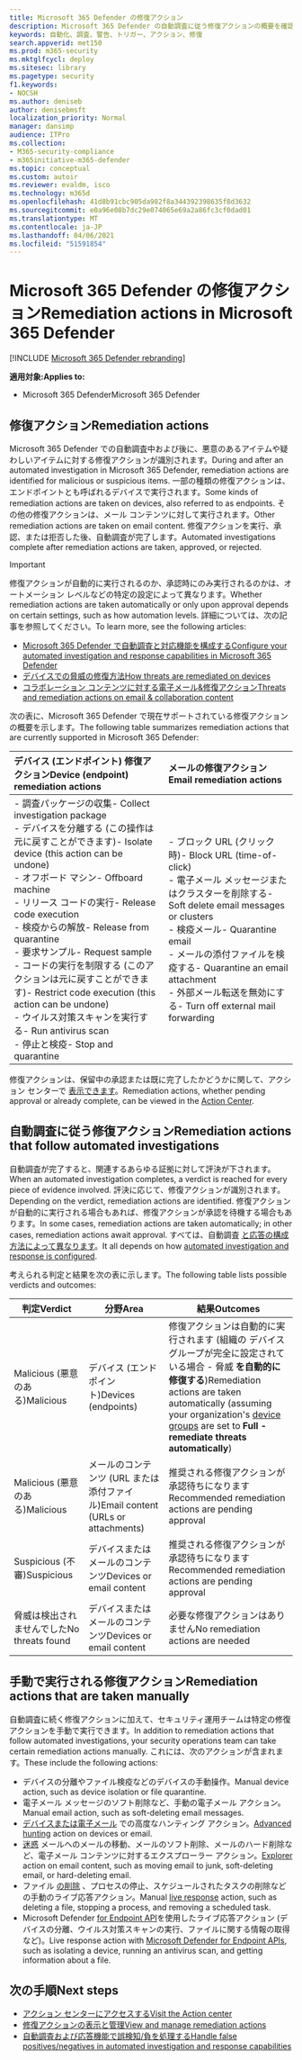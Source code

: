 ```yaml
---
title: Microsoft 365 Defender の修復アクション
description: Microsoft 365 Defender の自動調査に従う修復アクションの概要を確認する
keywords: 自動化、調査、警告、トリガー、アクション、修復
search.appverid: met150
ms.prod: m365-security
ms.mktglfcycl: deploy
ms.sitesec: library
ms.pagetype: security
f1.keywords:
- NOCSH
ms.author: deniseb
author: denisebmsft
localization_priority: Normal
manager: dansimp
audience: ITPro
ms.collection:
- M365-security-compliance
- m365initiative-m365-defender
ms.topic: conceptual
ms.custom: autoir
ms.reviewer: evaldm, isco
ms.technology: m365d
ms.openlocfilehash: 41d8b91cbc905da982f8a344392398635f8d3632
ms.sourcegitcommit: e0a96e08b7dc29e074065e69a2a86fc3cf0dad01
ms.translationtype: MT
ms.contentlocale: ja-JP
ms.lasthandoff: 04/06/2021
ms.locfileid: "51591854"
---
```

# <a name="remediation-actions-in-microsoft-365-defender"></a><span data-ttu-id="2ea78-104">Microsoft 365 Defender の修復アクション</span><span class="sxs-lookup"><span data-stu-id="2ea78-104">Remediation actions in Microsoft 365 Defender</span></span>

[!INCLUDE [Microsoft 365 Defender rebranding](../includes/microsoft-defender.md)]


<span data-ttu-id="2ea78-105">**適用対象:**</span><span class="sxs-lookup"><span data-stu-id="2ea78-105">**Applies to:**</span></span>
- <span data-ttu-id="2ea78-106">Microsoft 365 Defender</span><span class="sxs-lookup"><span data-stu-id="2ea78-106">Microsoft 365 Defender</span></span>

## <a name="remediation-actions"></a><span data-ttu-id="2ea78-107">修復アクション</span><span class="sxs-lookup"><span data-stu-id="2ea78-107">Remediation actions</span></span>

<span data-ttu-id="2ea78-108">Microsoft 365 Defender での自動調査中および後に、悪意のあるアイテムや疑わしいアイテムに対する修復アクションが識別されます。</span><span class="sxs-lookup"><span data-stu-id="2ea78-108">During and after an automated investigation in Microsoft 365 Defender, remediation actions are identified for malicious or suspicious items.</span></span> <span data-ttu-id="2ea78-109">一部の種類の修復アクションは、エンドポイントとも呼ばれるデバイスで実行されます。</span><span class="sxs-lookup"><span data-stu-id="2ea78-109">Some kinds of remediation actions are taken on devices, also referred to as endpoints.</span></span> <span data-ttu-id="2ea78-110">その他の修復アクションは、メール コンテンツに対して実行されます。</span><span class="sxs-lookup"><span data-stu-id="2ea78-110">Other remediation actions are taken on email content.</span></span> <span data-ttu-id="2ea78-111">修復アクションを実行、承認、または拒否した後、自動調査が完了します。</span><span class="sxs-lookup"><span data-stu-id="2ea78-111">Automated investigations complete after remediation actions are taken, approved, or rejected.</span></span>

> [!IMPORTANT]
> <span data-ttu-id="2ea78-112">修復アクションが自動的に実行されるのか、承認時にのみ実行されるのかは、オートメーション レベルなどの特定の設定によって異なります。</span><span class="sxs-lookup"><span data-stu-id="2ea78-112">Whether remediation actions are taken automatically or only upon approval depends on certain settings, such as how automation levels.</span></span> <span data-ttu-id="2ea78-113">詳細については、次の記事を参照してください。</span><span class="sxs-lookup"><span data-stu-id="2ea78-113">To learn more, see the following articles:</span></span>
> - [<span data-ttu-id="2ea78-114">Microsoft 365 Defender で自動調査と対応機能を構成する</span><span class="sxs-lookup"><span data-stu-id="2ea78-114">Configure your automated investigation and response capabilities in Microsoft 365 Defender</span></span>](m365d-configure-auto-investigation-response.md)
> - [<span data-ttu-id="2ea78-115">デバイスでの脅威の修復方法</span><span class="sxs-lookup"><span data-stu-id="2ea78-115">How threats are remediated on devices</span></span>](../defender-endpoint/automated-investigations.md)
> - [<span data-ttu-id="2ea78-116">コラボレーション コンテンツに対する電子メール&修復アクション</span><span class="sxs-lookup"><span data-stu-id="2ea78-116">Threats and remediation actions on email & collaboration content</span></span>](../office-365-security/air-remediation-actions.md#threats-and-remediation-actions)

<span data-ttu-id="2ea78-117">次の表に、Microsoft 365 Defender で現在サポートされている修復アクションの概要を示します。</span><span class="sxs-lookup"><span data-stu-id="2ea78-117">The following table summarizes remediation actions that are currently supported in Microsoft 365 Defender:</span></span> 

|<span data-ttu-id="2ea78-118">デバイス (エンドポイント) 修復アクション</span><span class="sxs-lookup"><span data-stu-id="2ea78-118">Device (endpoint) remediation actions</span></span>  |<span data-ttu-id="2ea78-119">メールの修復アクション</span><span class="sxs-lookup"><span data-stu-id="2ea78-119">Email remediation actions</span></span>  |
|:---------|:---------|
|<span data-ttu-id="2ea78-120">- 調査パッケージの収集</span><span class="sxs-lookup"><span data-stu-id="2ea78-120">- Collect investigation package</span></span> <br/><span data-ttu-id="2ea78-121">- デバイスを分離する (この操作は元に戻すことができます)</span><span class="sxs-lookup"><span data-stu-id="2ea78-121">- Isolate device (this action can be undone)</span></span><br/><span data-ttu-id="2ea78-122">- オフボード マシン</span><span class="sxs-lookup"><span data-stu-id="2ea78-122">- Offboard machine</span></span> <br/><span data-ttu-id="2ea78-123">- リリース コードの実行</span><span class="sxs-lookup"><span data-stu-id="2ea78-123">- Release code execution</span></span> <br/><span data-ttu-id="2ea78-124">- 検疫からの解放</span><span class="sxs-lookup"><span data-stu-id="2ea78-124">- Release from quarantine</span></span> <br/><span data-ttu-id="2ea78-125">- 要求サンプル</span><span class="sxs-lookup"><span data-stu-id="2ea78-125">- Request sample</span></span> <br/><span data-ttu-id="2ea78-126">- コードの実行を制限する (このアクションは元に戻すことができます)</span><span class="sxs-lookup"><span data-stu-id="2ea78-126">- Restrict code execution (this action can be undone)</span></span> <br/><span data-ttu-id="2ea78-127">- ウイルス対策スキャンを実行する</span><span class="sxs-lookup"><span data-stu-id="2ea78-127">- Run antivirus scan</span></span> <br/><span data-ttu-id="2ea78-128">- 停止と検疫</span><span class="sxs-lookup"><span data-stu-id="2ea78-128">- Stop and quarantine</span></span>      |<span data-ttu-id="2ea78-129">- ブロック URL (クリック時)</span><span class="sxs-lookup"><span data-stu-id="2ea78-129">- Block URL (time-of-click)</span></span><br/><span data-ttu-id="2ea78-130">- 電子メール メッセージまたはクラスターを削除する</span><span class="sxs-lookup"><span data-stu-id="2ea78-130">- Soft delete email messages or clusters</span></span><br/><span data-ttu-id="2ea78-131">- 検疫メール</span><span class="sxs-lookup"><span data-stu-id="2ea78-131">- Quarantine email</span></span><br/><span data-ttu-id="2ea78-132">- メールの添付ファイルを検疫する</span><span class="sxs-lookup"><span data-stu-id="2ea78-132">- Quarantine an email attachment</span></span><br/><span data-ttu-id="2ea78-133">- 外部メール転送を無効にする</span><span class="sxs-lookup"><span data-stu-id="2ea78-133">- Turn off external mail forwarding</span></span>          |

<span data-ttu-id="2ea78-134">修復アクションは、保留中の承認または既に完了したかどうかに関して、アクション センターで [表示できます](m365d-action-center.md)。</span><span class="sxs-lookup"><span data-stu-id="2ea78-134">Remediation actions, whether pending approval or already complete, can be viewed in the [Action Center](m365d-action-center.md).</span></span>

## <a name="remediation-actions-that-follow-automated-investigations"></a><span data-ttu-id="2ea78-135">自動調査に従う修復アクション</span><span class="sxs-lookup"><span data-stu-id="2ea78-135">Remediation actions that follow automated investigations</span></span>

<span data-ttu-id="2ea78-136">自動調査が完了すると、関連するあらゆる証拠に対して評決が下されます。</span><span class="sxs-lookup"><span data-stu-id="2ea78-136">When an automated investigation completes, a verdict is reached for every piece of evidence involved.</span></span> <span data-ttu-id="2ea78-137">評決に応じて、修復アクションが識別されます。</span><span class="sxs-lookup"><span data-stu-id="2ea78-137">Depending on the verdict, remediation actions are identified.</span></span> <span data-ttu-id="2ea78-138">修復アクションが自動的に実行される場合もあれば、修復アクションが承認を待機する場合もあります。</span><span class="sxs-lookup"><span data-stu-id="2ea78-138">In some cases, remediation actions are taken automatically; in other cases, remediation actions await approval.</span></span> <span data-ttu-id="2ea78-139">すべては、自動調査 [と応答の構成方法によって異なります](m365d-configure-auto-investigation-response.md)。</span><span class="sxs-lookup"><span data-stu-id="2ea78-139">It all depends on how [automated investigation and response is configured](m365d-configure-auto-investigation-response.md).</span></span>

<span data-ttu-id="2ea78-140">考えられる判定と結果を次の表に示します。</span><span class="sxs-lookup"><span data-stu-id="2ea78-140">The following table lists possible verdicts and outcomes:</span></span>

| <span data-ttu-id="2ea78-141">判定</span><span class="sxs-lookup"><span data-stu-id="2ea78-141">Verdict</span></span>    | <span data-ttu-id="2ea78-142">分野</span><span class="sxs-lookup"><span data-stu-id="2ea78-142">Area</span></span>    | <span data-ttu-id="2ea78-143">結果</span><span class="sxs-lookup"><span data-stu-id="2ea78-143">Outcomes</span></span>|
|------|------|------|
| <span data-ttu-id="2ea78-144">Malicious (悪意のある)</span><span class="sxs-lookup"><span data-stu-id="2ea78-144">Malicious</span></span>    | <span data-ttu-id="2ea78-145">デバイス (エンドポイント)</span><span class="sxs-lookup"><span data-stu-id="2ea78-145">Devices (endpoints)</span></span>    | <span data-ttu-id="2ea78-146">修復アクションは自動的に実行されます (組織の [](m365d-configure-auto-investigation-response.md#review-or-change-the-automation-level-for-device-groups)デバイス グループが完全に設定されている場合 - 脅威 **を自動的に修復する**)</span><span class="sxs-lookup"><span data-stu-id="2ea78-146">Remediation actions are taken automatically (assuming your organization's [device groups](m365d-configure-auto-investigation-response.md#review-or-change-the-automation-level-for-device-groups) are set to **Full - remediate threats automatically**)</span></span>|
| <span data-ttu-id="2ea78-147">Malicious (悪意のある)</span><span class="sxs-lookup"><span data-stu-id="2ea78-147">Malicious</span></span>    | <span data-ttu-id="2ea78-148">メールのコンテンツ (URL または添付ファイル)</span><span class="sxs-lookup"><span data-stu-id="2ea78-148">Email content (URLs or attachments)</span></span> | <span data-ttu-id="2ea78-149">推奨される修復アクションが承認待ちになります</span><span class="sxs-lookup"><span data-stu-id="2ea78-149">Recommended remediation actions are pending approval</span></span>|
| <span data-ttu-id="2ea78-150">Suspicious (不審)</span><span class="sxs-lookup"><span data-stu-id="2ea78-150">Suspicious</span></span>    | <span data-ttu-id="2ea78-151">デバイスまたはメールのコンテンツ</span><span class="sxs-lookup"><span data-stu-id="2ea78-151">Devices or email content</span></span> | <span data-ttu-id="2ea78-152">推奨される修復アクションが承認待ちになります</span><span class="sxs-lookup"><span data-stu-id="2ea78-152">Recommended remediation actions are pending approval</span></span>|
| <span data-ttu-id="2ea78-153">脅威は検出されませんでした</span><span class="sxs-lookup"><span data-stu-id="2ea78-153">No threats found</span></span>    | <span data-ttu-id="2ea78-154">デバイスまたはメールのコンテンツ</span><span class="sxs-lookup"><span data-stu-id="2ea78-154">Devices or email content</span></span>    | <span data-ttu-id="2ea78-155">必要な修復アクションはありません</span><span class="sxs-lookup"><span data-stu-id="2ea78-155">No remediation actions are needed</span></span>|


## <a name="remediation-actions-that-are-taken-manually"></a><span data-ttu-id="2ea78-156">手動で実行される修復アクション</span><span class="sxs-lookup"><span data-stu-id="2ea78-156">Remediation actions that are taken manually</span></span>

<span data-ttu-id="2ea78-157">自動調査に続く修復アクションに加えて、セキュリティ運用チームは特定の修復アクションを手動で実行できます。</span><span class="sxs-lookup"><span data-stu-id="2ea78-157">In addition to remediation actions that follow automated investigations, your security operations team can take certain remediation actions manually.</span></span> <span data-ttu-id="2ea78-158">これには、次のアクションが含まれます。</span><span class="sxs-lookup"><span data-stu-id="2ea78-158">These include the following actions:</span></span>

- <span data-ttu-id="2ea78-159">デバイスの分離やファイル検疫などのデバイスの手動操作。</span><span class="sxs-lookup"><span data-stu-id="2ea78-159">Manual device action, such as device isolation or file quarantine.</span></span>
- <span data-ttu-id="2ea78-160">電子メール メッセージのソフト削除など、手動の電子メール アクション。</span><span class="sxs-lookup"><span data-stu-id="2ea78-160">Manual email action, such as soft-deleting email messages.</span></span> 
- <span data-ttu-id="2ea78-161">[デバイスまたは電子メール](../defender-endpoint/advanced-hunting-overview.md) での高度なハンティング アクション。</span><span class="sxs-lookup"><span data-stu-id="2ea78-161">[Advanced hunting](../defender-endpoint/advanced-hunting-overview.md) action on devices or email.</span></span>
- <span data-ttu-id="2ea78-162">[迷惑](../office-365-security/threat-explorer.md) メールへのメールの移動、メールのソフト削除、メールのハード削除など、電子メール コンテンツに対するエクスプローラー アクション。</span><span class="sxs-lookup"><span data-stu-id="2ea78-162">[Explorer](../office-365-security/threat-explorer.md) action on email content, such as moving email to junk, soft-deleting email, or hard-deleting email.</span></span>
- <span data-ttu-id="2ea78-163">ファイル [の削除](https://docs.microsoft.com/windows/security/threat-protection/microsoft-defender-atp/live-response) 、プロセスの停止、スケジュールされたタスクの削除などの手動のライブ応答アクション。</span><span class="sxs-lookup"><span data-stu-id="2ea78-163">Manual [live response](https://docs.microsoft.com/windows/security/threat-protection/microsoft-defender-atp/live-response) action, such as deleting a file, stopping a process, and removing a scheduled task.</span></span>
- <span data-ttu-id="2ea78-164">Microsoft Defender [for Endpoint API](../defender-endpoint/management-apis.md#microsoft-defender-for-endpoint-apis)を使用したライブ応答アクション (デバイスの分離、ウイルス対策スキャンの実行、ファイルに関する情報の取得など)。</span><span class="sxs-lookup"><span data-stu-id="2ea78-164">Live response action with [Microsoft Defender for Endpoint APIs](../defender-endpoint/management-apis.md#microsoft-defender-for-endpoint-apis), such as isolating a device, running an antivirus scan, and getting information about a file.</span></span> 

## <a name="next-steps"></a><span data-ttu-id="2ea78-165">次の手順</span><span class="sxs-lookup"><span data-stu-id="2ea78-165">Next steps</span></span>

- [<span data-ttu-id="2ea78-166">アクション センターにアクセスする</span><span class="sxs-lookup"><span data-stu-id="2ea78-166">Visit the Action center</span></span>](m365d-action-center.md)
- [<span data-ttu-id="2ea78-167">修復アクションの表示と管理</span><span class="sxs-lookup"><span data-stu-id="2ea78-167">View and manage remediation actions</span></span>]( m365d-autoir-actions.md)
- [<span data-ttu-id="2ea78-168">自動調査および応答機能で誤検知/負を処理する</span><span class="sxs-lookup"><span data-stu-id="2ea78-168">Handle false positives/negatives in automated investigation and response capabilities</span></span>](m365d-autoir-report-false-positives-negatives.md)
